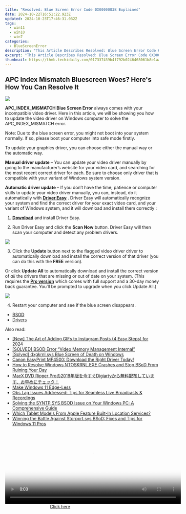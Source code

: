```yaml
---
title: "Resolved: Blue Screen Error Code 0X0000003B Explained"
date: 2024-10-22T16:51:22.923Z
updated: 2024-10-23T17:46:31.032Z
tags:
  - win11
  - win10
  - win7
categories:
  - BlueScreenError
description: "This Article Describes Resolved: Blue Screen Error Code 0X0000003B Explained"
excerpt: "This Article Describes Resolved: Blue Screen Error Code 0X0000003B Explained"
thumbnail: https://thmb.techidaily.com/017337439b4f792b0246468061b8e1aa8f8f36d01cdf2619fb3c06685fc0972f.jpg
---
```


## APC Index Mismatch Bluescreen Woes? Here's How You Can Resolve It

![](https://images.drivereasy.com/wp-content/uploads/2017/05/1-19.jpg)
  
**APC\_INDEX\_MISMATCH Blue Screen Error**  always comes with your incompatible video driver. Here in this article, we will be showing you how to update the video driver on Windows computer to solve the APC\_INDEX\_MISMATCH error.

 Note: Due to the blue screen error, you might not boot into your system normally. If so, please boot your computer into safe mode firstly.

 To update your graphics driver, you can choose either the manual way or the automatic way.

**Manual driver update** – You can update your video driver manually by going to the manufacturer’s website for your video card, and searching for the most recent correct driver for each. Be sure to choose only driver that is compatible with your variant of Windows system version.

**Automatic driver update** – If you don’t have the time, patience or computer skills to update your video driver manually, you can, instead, do it automatically with **[Driver Easy](https://tools.techidaily.com/drivereasy/download/)**  .  Driver Easy will automatically recognize your system and find the correct driver for your exact video card, and your variant of Windows system, and it will download and install them correctly :

 1) **[Download](https://tools.techidaily.com/drivereasy/download/)**  and install Driver Easy.

 2) Run Driver Easy and click the **Scan Now**   button. Driver Easy will then scan your computer and detect any problem drivers.

![](https://images.drivereasy.com/wp-content/uploads/2017/05/SCAN.jpg)

 3) Click the **Update**  button next to the flagged video driver driver to automatically download and install the correct version of that driver (you can do this with the **FREE** version).

Or click **Update All**  to automatically download and install the correct version of _all_  the drivers that are missing or out of date on your system. (This requires the **[Pro version](https://tools.techidaily.com/drivereasy/download/)**  which comes with full support and a 30-day money back guarantee. You’ll be prompted to upgrade when you click Update All.)
  
![](https://images.drivereasy.com/wp-content/uploads/2017/05/Intel-5500.jpg)

4) Restart your computer and see if the blue screen disappears.

* [BSOD](https://tools.techidaily.com/drivereasy/download/)
* [Drivers](https://tools.techidaily.com/drivereasy/download/)

<ins class="adsbygoogle"
     style="display:block"
     data-ad-format="autorelaxed"
     data-ad-client="ca-pub-7571918770474297"
     data-ad-slot="1223367746"></ins>

<ins class="adsbygoogle"
     style="display:block"
     data-ad-client="ca-pub-7571918770474297"
     data-ad-slot="8358498916"
     data-ad-format="auto"
     data-full-width-responsive="true"></ins>

<span class="atpl-alsoreadstyle">Also read:</span>
<div><ul>
<li><a href="https://instagram-videos.techidaily.com/new-the-art-of-adding-gifs-to-instagram-posts-4-easy-steps-for-2024/"><u>[New] The Art of Adding GIFs to Instagram Posts (4 Easy Steps) for 2024</u></a></li>
<li><a href="https://blue-screen-error.techidaily.com/1723199742332-solved-bsod-error-video-memory-management-internal/"><u>[SOLVED] BSOD Error “Video Memory Management Internal”</u></a></li>
<li><a href="https://blue-screen-error.techidaily.com/solved-dxgkrnlsys-blue-screen-of-death-on-windows/"><u>[Solved] dxgkrnl.sys Blue Screen of Death on Windows</u></a></li>
<li><a href="https://driver-download.techidaily.com/canon-easyprint-mf4500-download-the-right-driver-today/"><u>Canon EasyPrint MF4500: Download the Right Driver Today!</u></a></li>
<li><a href="https://blue-screen-error.techidaily.com/how-to-resolve-windows-ntoskrnlexe-crashes-and-stop-bsod-from-ruining-your-day/"><u>How to Resolve Windows NTOSKRNL.EXE Crashes and Stop BSoD From Ruining Your Day</u></a></li>
<li><a href="https://techtrends.techidaily.com/macx-dvd-ripper-pro2018digiarty/"><u>MacX DVD Ripper Proの2018年版を今すぐDigiartyから無料配布しています、お早めにチェック！</u></a></li>
<li><a href="https://win11.techidaily.com/make-windows-11-edge-less/"><u>Make Windows 11 Edge-Less</u></a></li>
<li><a href="https://win-solutions.techidaily.com/obs-lag-issues-addressed-tips-for-seamless-live-broadcasts-and-recordings/"><u>Obs Lag Issues Addressed: Tips for Seamless Live Broadcasts & Recordings</u></a></li>
<li><a href="https://blue-screen-error.techidaily.com/solving-the-syntpsys-bsod-issue-on-your-windows-pc-a-comprehensive-guide/"><u>Solving the SYNTP.SYS BSOD Issue on Your Windows PC: A Comprehensive Guide</u></a></li>
<li><a href="https://tech-renaissance.techidaily.com/which-tablet-models-from-apple-feature-built-in-location-services/"><u>Which Tablet Models From Apple Feature Built-In Location Services?</u></a></li>
<li><a href="https://blue-screen-error.techidaily.com/winning-the-battle-against-storportsys-bsod-fixes-and-tips-for-windows-11-pros/"><u>Winning the Battle Against Storport.sys BSoD: Fixes and Tips for Windows 11 Pros</u></a></li>
</ul></div>

<!-- affiliate ads begin -->
<span id="1993652">
					<video width="576" height="240" style="cursor:pointer"
           poster="//a.impactradius-go.com/display-clicktoplayimage/1993652.png"
           onclick="if(!this.playClicked){this.play();this.setAttribute('controls',true);this.playClicked=true;}">
	   <source src="//a.impactradius-go.com/display-ad/22993-1993652">
	   <img src="//a.impactradius-go.com/display-clicktoplayimage/1993652.png" style="border: none; height: 100%; width: 100%; object-fit: contain">
	</video>
	<div style="width:360px;text-align:center"><a href="javascript:window.open(decodeURIComponent('https%3A%2F%2Fhomestyler.sjv.io%2Fc%2F5597632%2F1993652%2F22993'), '_blank');void(0);">Click here</a></div>
</span>
<img height="0" width="0" src="https://imp.pxf.io/i/5597632/1993652/22993" style="position:absolute;visibility:hidden;" border="0" />
<!-- affiliate ads end -->

